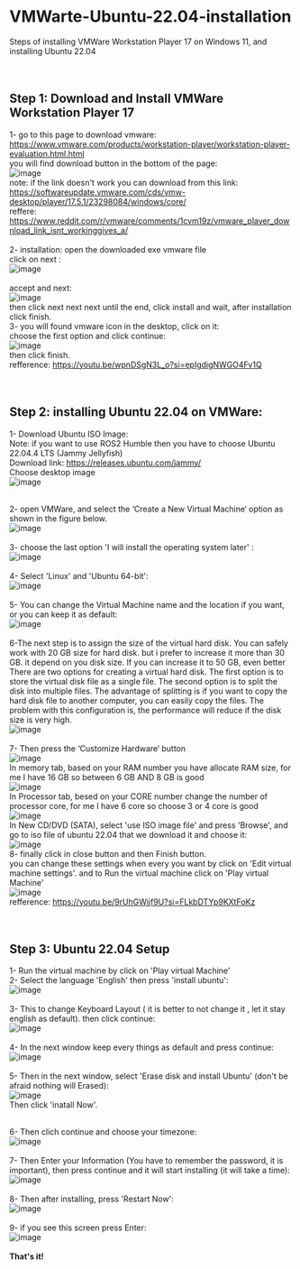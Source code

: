 # VMWarte-Ubuntu-22.04-installation
Steps of installing VMWare Workstation Player 17 on Windows 11, and installing Ubuntu 22.04 
<br>
<br>
<br>
## Step 1: Download and Install VMWare Workstation Player 17
1- go to this page to download vmware: https://www.vmware.com/products/workstation-player/workstation-player-evaluation.html.html <br>
you will find download button in the bottom of the page: <br>
![image](https://github.com/Mjd0001/VMWarte-Ubuntu-22.04-installation/assets/105239889/3eea4840-71e8-4cc5-b99a-ba6d260687b0)
<br>note: if the link doesn't work you can download from this link: 
<br>https://softwareupdate.vmware.com/cds/vmw-desktop/player/17.5.1/23298084/windows/core/
<br>reffere: https://www.reddit.com/r/vmware/comments/1cvm19z/vmware_player_download_link_isnt_workinggives_a/
<br>
<br>
2- installation: open the downloaded exe vmware file 
<br>click on next :<br>
![image](https://github.com/Mjd0001/VMWarte-Ubuntu-22.04-installation/assets/105239889/e299257e-a250-46a2-96bc-15e51b6ca77b)
<br>
<br>accept and next:<br>
![image](https://github.com/Mjd0001/VMWarte-Ubuntu-22.04-installation/assets/105239889/16f991e6-c1ca-4b62-9c12-bb5f61f7becd)
<br>
then click next next next until the end, click install and wait, after installation click finish.
<br>
3- you will found vmware icon in the desktop, click on it:
<br>choose the first option and click continue:<br>
![image](https://github.com/Mjd0001/VMWarte-Ubuntu-22.04-installation/assets/105239889/57c4cb08-5bf2-42ef-9e6c-c4a371324850)
<br>
then click finish.
<br>refference: https://youtu.be/wpnDSgN3L_o?si=epIgdigNWGO4Fv1Q
<br>
<br>
<br>
## Step 2: installing Ubuntu 22.04 on VMWare:

1- Download Ubuntu ISO Image: <br>
Note: if you want to use ROS2 Humble then you have to choose Ubuntu 22.04.4 LTS (Jammy Jellyfish)<br>
Download link: https://releases.ubuntu.com/jammy/ <br>
Choose desktop image<br>
![image](https://github.com/Mjd0001/VMWarte-Ubuntu-22.04-installation/assets/105239889/074407ae-5780-420b-ac3a-fd03196a59f9)
<br>
<br>

2- open VMWare, and select the ‘Create a New Virtual Machine‘ option as shown in the figure below.<br>
![image](https://github.com/Mjd0001/VMWarte-Ubuntu-22.04-installation/assets/105239889/970cf594-3bd1-4e93-b1f0-a5c0ed373442)
<br><br>
3- choose the last option 'I will install the operating system later' : <br>
![image](https://github.com/Mjd0001/VMWarte-Ubuntu-22.04-installation/assets/105239889/9f892bdf-d016-402f-995f-1c785ad234af)
<br><br>
4- Select 'Linux' and 'Ubuntu 64-bit':<br>
![image](https://github.com/Mjd0001/VMWarte-Ubuntu-22.04-installation/assets/105239889/e3fbce6b-c41b-457b-b6de-d0e9457c8684)
<br><br>
5- You can change the Virtual Machine name and the location if you want, or you can keep it as default:<br>
![image](https://github.com/Mjd0001/VMWarte-Ubuntu-22.04-installation/assets/105239889/a7006c86-e8ac-4fe2-b198-7b8414ee43fb)
<br><br>
6-The next step is to assign the size of the virtual hard disk. You can safely work with 20 GB size for hard disk. but i prefer to increase it more than 30 GB. it depend on you disk size. If you can increase it to 50 GB, even better <br>
There are two options for creating a virtual hard disk. The first option is to store the virtual disk file as a single file. The second option is to split the disk into multiple files. The advantage of splitting is if you want to copy the hard disk file to another computer, you can easily copy the files. The problem with this configuration is, the performance will reduce if the disk size is very high.<br>
![image](https://github.com/Mjd0001/VMWarte-Ubuntu-22.04-installation/assets/105239889/2e245774-1a9a-4a63-8273-5e391b5db51b)
<br><br>
7- Then press the ‘Customize Hardware‘ button<br>
![image](https://github.com/Mjd0001/VMWarte-Ubuntu-22.04-installation/assets/105239889/34befd93-c400-442c-96a5-7999df7b7061)
<br>
In memory tab, based on your RAM number you have allocate RAM size, for me I have 16 GB so between 6 GB AND 8 GB is good<br>
![image](https://github.com/Mjd0001/VMWarte-Ubuntu-22.04-installation/assets/105239889/b4beeed0-84c3-4140-8492-d98eecc4dad1)
<br>
In Processor tab, besed on your CORE number change the number of processor core, for me I have 6 core so choose 3 or 4 core is good<br>
![image](https://github.com/Mjd0001/VMWarte-Ubuntu-22.04-installation/assets/105239889/ba003fb9-5707-4483-bd33-886daf5f5e56)
<br>
In New CD/DVD (SATA), select 'use ISO image file' and press 'Browse', and go to iso file of ubuntu 22.04 that we download it and choose it:<br>
![image](https://github.com/Mjd0001/VMWarte-Ubuntu-22.04-installation/assets/105239889/345ca9c6-ff29-4e55-882f-3d66a08376a6)
<br>
8- finally click in close button and then Finish button.<br>
you can change these settings when every you want by click on 'Edit virtual machine settings'. and to Run the virtual machine click on 'Play virtual Machine'<br>
![image](https://github.com/Mjd0001/VMWarte-Ubuntu-22.04-installation/assets/105239889/9df4543f-d062-4c6a-86cc-c213fc5b4398)
<br>
refference: https://youtu.be/9rUhGWijf9U?si=FLkbDTYp9KXtFoKz
<br><br><br>

## Step 3: Ubuntu 22.04 Setup
1- Run the virtual machine by click on 'Play virtual Machine'<br>
2- Select the language 'English' then press 'install ubuntu':<br>
![image](https://github.com/Mjd0001/VMWarte-Ubuntu-22.04-installation/assets/105239889/38b9a336-edc4-42ad-906e-c0cd255cdf63)
<br><br>
3- This to change Keyboard Layout ( it is better to not change it , let it stay english as default). then click continue:<br>
![image](https://github.com/Mjd0001/VMWarte-Ubuntu-22.04-installation/assets/105239889/8991d18d-efb6-40f7-9830-22a85e9a8c87)
<br><br>
4- In the next window keep every things as default and press continue:<br>
![image](https://github.com/Mjd0001/VMWarte-Ubuntu-22.04-installation/assets/105239889/a6440515-475e-4089-9321-17c2d5facfa0)
<br><br>
5- Then in the next window, select 'Erase disk and install Ubuntu' (don't be afraid nothing will Erased):<br>
![image](https://github.com/Mjd0001/VMWarte-Ubuntu-22.04-installation/assets/105239889/5696dc42-0c4a-4c5f-98b6-c1c4754fd43d)
<br>Then click 'inatall Now'.<br><br>

6- Then clich continue and choose your timezone:<br>
![image](https://github.com/Mjd0001/VMWarte-Ubuntu-22.04-installation/assets/105239889/a09df4a1-91b9-484a-a9c9-49d9eceb1260)
<br><br>
7- Then Enter your Information (You have to remember the password, it is important), then press continue and it will start installing (it will take a time):<br>
![image](https://github.com/Mjd0001/VMWarte-Ubuntu-22.04-installation/assets/105239889/0dacb3c7-97dc-4169-a194-be4fc40abbd4)
<br><br>
8- Then after installing, press 'Restart Now':<br>
![image](https://github.com/Mjd0001/VMWarte-Ubuntu-22.04-installation/assets/105239889/cc652add-15fd-48e9-b8e9-7b51efd9441a)
<br><br>
9- if you see this screen press Enter:<br>
![image](https://github.com/Mjd0001/VMWarte-Ubuntu-22.04-installation/assets/105239889/77783ebd-088f-470f-874d-33e61bac7014)
<br><br>
__That's it!__
<br>







